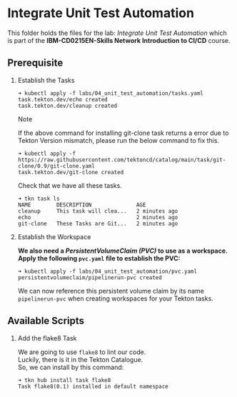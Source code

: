 # Integrate Unit Test Automation

This folder holds the files for the lab: *Integrate Unit Test Automation* which is part of the **IBM-CD0215EN-Skills Network Introduction to CI/CD** course.

## Prerequisite

1. Establish the Tasks

    ```console
    ➜ kubectl apply -f labs/04_unit_test_automation/tasks.yaml
    task.tekton.dev/echo created
    task.tekton.dev/cleanup created
    ```

    > [!note]
    > If the above command for installing git-clone task returns a error due to Tekton Version mismatch, please run the below command to fix this.
    > ```console
    > ➜ kubectl apply -f https://raw.githubusercontent.com/tektoncd/catalog/main/task/git-clone/0.9/git-clone.yaml
    > task.tekton.dev/git-clone created
    > ```

    Check that we have all these tasks.

    ```console
    ➜ tkn task ls
    NAME        DESCRIPTION              AGE
    cleanup     This task will clea...   2 minutes ago
    echo                                 2 minutes ago
    git-clone   These Tasks are Git...   2 minutes ago
    ```

2. Establish the Workspace

    **We also need a *PersistentVolumeClaim (PVC)* to use as a workspace.\
    Apply the following `pvc.yaml` file to establish the PVC:**

    ```console
    ➜ kubectl apply -f labs/04_unit_test_automation/pvc.yaml
    persistentvolumeclaim/pipelinerun-pvc created
    ```

    We can now reference this persistent volume claim by its name `pipelinerun-pvc` when creating workspaces for your Tekton tasks.

## Available Scripts

1. Add the flake8 Task

    We are going to use `flake8` to lint our code.\
    Luckily, there is it in the Tekton Catalogue.\
    So, we can install by this command:

    ```console
    ➜ tkn hub install task flake8
    Task flake8(0.1) installed in default namespace
    ```
